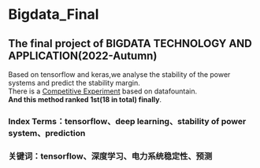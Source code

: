 # Bigdata_Final  
## The final project of BIGDATA TECHNOLOGY AND APPLICATION(2022-Autumn)  
Based on tensorflow and keras,we analyse the stability of the power systems and predict the stability margin.  
There is a [Competitive Experiment](https://www.datafountain.cn/competitions/616) based on datafountain.  
**And this method ranked 1st(18 in total) finally**.  
  
  
### Index Terms：tensorflow、deep learning、stability of power system、prediction  
### 关键词：tensorflow、深度学习、电力系统稳定性、预测
